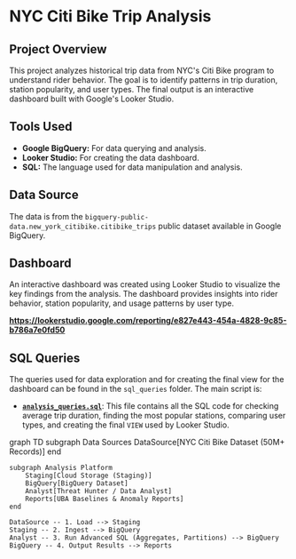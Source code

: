 # NYC Citi Bike Trip Analysis

## Project Overview
This project analyzes historical trip data from NYC's Citi Bike program to understand rider behavior. The goal is to identify patterns in trip duration, station popularity, and user types. The final output is an interactive dashboard built with Google's Looker Studio.

## Tools Used
- **Google BigQuery:** For data querying and analysis.
- **Looker Studio:** For creating the data dashboard.
- **SQL:** The language used for data manipulation and analysis.

## Data Source
The data is from the `bigquery-public-data.new_york_citibike.citibike_trips` public dataset available in Google BigQuery.

## Dashboard
An interactive dashboard was created using Looker Studio to visualize the key findings from the analysis. The dashboard provides insights into rider behavior, station popularity, and usage patterns by user type.

**https://lookerstudio.google.com/reporting/e827e443-454a-4828-9c85-b786a7e0fd50**



## SQL Queries
The queries used for data exploration and for creating the final view for the dashboard can be found in the `sql_queries` folder. The main script is:

* **[`analysis_queries.sql`](sql_queries/analysis_queries.sql)**: This file contains all the SQL code for checking average trip duration, finding the most popular stations, comparing user types, and creating the final `VIEW` used by Looker Studio.


graph TD
    subgraph Data Sources
        DataSource[NYC Citi Bike Dataset (50M+ Records)]
    end

    subgraph Analysis Platform
        Staging[Cloud Storage (Staging)]
        BigQuery[BigQuery Dataset]
        Analyst[Threat Hunter / Data Analyst]
        Reports[UBA Baselines & Anomaly Reports]
    end
    
    DataSource -- 1. Load --> Staging
    Staging -- 2. Ingest --> BigQuery
    Analyst -- 3. Run Advanced SQL (Aggregates, Partitions) --> BigQuery
    BigQuery -- 4. Output Results --> Reports
